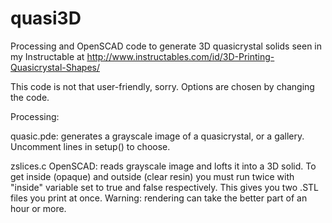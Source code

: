 # quasi3D
Processing and OpenSCAD code to generate 3D quasicrystal solids seen in my Instructable at http://www.instructables.com/id/3D-Printing-Quasicrystal-Shapes/

This code is not that user-friendly, sorry. Options are chosen by changing the code. 

Processing: 

quasic.pde:
generates a grayscale image of a quasicrystal, or a gallery. Uncomment
lines in setup() to choose.

zslices.c
OpenSCAD: reads grayscale image and lofts it into a 3D solid. To get inside (opaque) and outside (clear resin) you must run twice with "inside" variable set to true and false respectively. This gives you two .STL files you print at once. Warning: rendering can take the better part of an hour or more.
